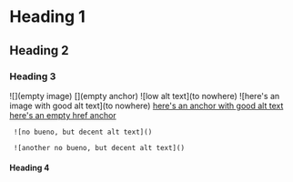 # Heading 1

## Heading 2

### Heading 3

![](empty image)
[](empty anchor)
![low alt text](to nowhere)
![here's an image with good alt text](to nowhere)
[here's an anchor with good alt text](https://www.google.com)
			[here's an empty href anchor]()
	
     ![no bueno, but decent alt text]()

     ![another no bueno, but decent alt text]()

#### Heading 4

